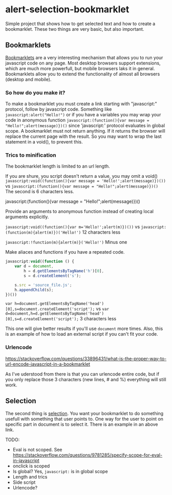 # alert-selection-bookmarklet
Simple project that shows how to get selected text and how to create a bookmarklet.
These two things are very basic, but also important.

## Bookmarklets
[Bookmarklets](https://en.wikipedia.org/wiki/Bookmarklet) are a very interesting mechanism that allows you to run your javascript code on any page. Most desktop browsers support extensions, which are much more powerfull, but mobile browsers laks it in general. Bookmarklets allow you to extend the functionality of almost all browsers (desktop and mobile).

### So how do you make it?

To make a bookmarklet you must create a link starting with "javascript:" protocol, follow by javascript code. Something like `javascript:alert("Hello!")` or if you have a variables you may wrap your code in anonymous function `javascript:(function(){var message = "Hello!";alert(message)})()` since 'javascript:' protocol evaluates in global scope. A bookmarklet must not return anything. If it returns the browser will replace the current page with the result. So you may want to wrap the last statement in a void(), to prevent this.

### Trics to minification

The bookmarklet length is limited to an url length.

If you are shure, you script doesn't return a value, you may omit a void()
`javascript:void((function(){var message = 'Hello!';alert(message)})())`
vs
`javascript:(function(){var message = "Hello!";alert(message)})()`
The second is 6 characters less.

javascript:(function(){var message = "Hello!";alert(message)})()

Provide an arguments to anonymous function instead of creating local arguments explicitly.

`javascript:void((function(){var m='Hello!';alert(m)})())`
vs
`javascript:(function(m){alert(m)})('Hello!')`
12 characters less

`javascript:!function(m){alert(m)}('Hello!')`
Minus one

Make aliaces and functions if you have a repeated code.

```javascript
javascript:void((function () {
    var d = document,
        h = d.getElementsByTagName('h')[0],
        s = d.createElement('s');

    s.src = 'source_file.js';
    h.appendChild(s);
})())
```

`var h=document.getElementsByTagName('head')[0],s=document.createElement('script');`
vs
`var d=document,h=d.getElementsByTagName('head')[0],s=d.createElement('script');`
3 characters less


This one will give better results if you'll use `document` more times.
Also, this is an example of how to load an external script if you can't fit your code.


### Urlencode
https://stackoverflow.com/questions/33896431/what-is-the-proper-way-to-url-encode-javascript-in-a-bookmarklet

As I've uderstood from there is that you can urlencode entire code, but if you only replace those 3 characters (new lines, # and %) everything will still work.


## Selection
The second thing is [selection](https://developer.mozilla.org/en-US/docs/Web/API/Selection_API). You want your bookmarklet to do something usefull with something that user points to. One way for the user to point on specific part in document is to select it. There is an example in an above link.




TODO:
* Eval is not scoped. See https://stackoverflow.com/questions/9781285/specify-scope-for-eval-in-javascript
* onclick is scoped
* Is global? Yes, `javascript:` is in global scope
* Length and trics
* Side script
* Urlencode?
